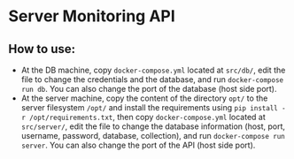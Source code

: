 # Server Monitoring API

## How to use:

- At the DB machine, copy `docker-compose.yml` located at `src/db/`, edit the file to change the credentials and the database, and run `docker-compose run db`. You can also change the port of the database (host side port).
- At the server machine, copy the content of the directory `opt/` to the server filesystem `/opt/` and install the requirements using `pip install -r /opt/requirements.txt`, then copy `docker-compose.yml` located at `src/server/`, edit the file to change the database information (host, port, username, password, database, collection), and run `docker-compose run server`. You can also change the port of the API (host side port).
